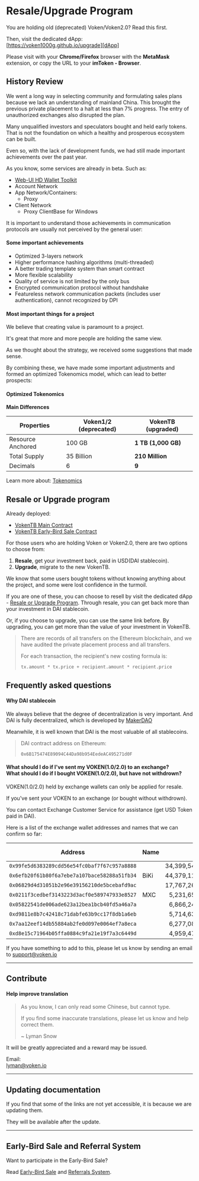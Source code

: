 # Resale/Upgrade Program

You are holding old (deprecated) Voken/Voken2.0? Read this first.

Then, visit the dedicated dApp:<br>
[https://voken1000g.github.io/upgrade][dApp]

Please visit with your **Chrome/Firefox** browser with the **MetaMask** extension,
or copy the URL to your **imToken - Browser**.


## History Review

We went a long way in selecting community and formulating sales plans
because we lack an understanding of mainland China.
This brought the previous private placement to a halt at less than 7% progress.
The entry of unauthorized exchanges also disrupted the plan.

Many unqualified investors and speculators bought and held early tokens.
That is not the foundation on which a healthy and prosperous ecosystem can be built.

Even so, with the lack of development funds,
we had still made important achievements over the past year.

As you know, some services are already in beta. Such as:

- [Web-UI HD Wallet Toolkit][Web-UI HD Wallet Toolkit]
- Account Network
- App Network/Containers:
	- Proxy
- Client Network
	- Proxy ClientBase for Windows

It is important to understand
those achievements in communication protocols
are usually not perceived by the general user:


#### Some important achievements

- Optimized 3-layers network
- Higher performance hashing algorithms (multi-threaded)
- A better trading template system than smart contract
- More flexible scalability
- Quality of service is not limited by the only bus
- Encrypted communication protocol without handshake
- Featureless network communication packets (includes user authentication),
  cannot recognized by DPI


#### Most important things for a project

We believe that creating value is paramount to a project.

It's great that more and more people are holding the same view.

As we thought about the strategy, we received some suggestions that made sense.

By combining these,
we have made some important adjustments
and formed an optimized Tokenomics model,
which can lead to better prospects:


#### Optimized Tokenomics

**Main Differences**

| Properties        | Voken1/2 (deprecated) | VokenTB (upgraded)  |
| ----------------- | --------------------- | ------------------- |
| Resource Anchored | 100 GB                | **1 TB (1,000 GB)** |
| Total Supply      | 35 Billion            | **210 Million**     |
| Decimals          | 6                     | **9**               |

Learn more about: [Tokenomics][Tokenomics]


## Resale or Upgrade program

Already deployed:

- [VokenTB Main Contract][VokenTB Main Contract]
- [VokenTB Early-Bird Sale Contract][VokenTB Early-Bird Sale Contract]

For those users who are holding Voken or Voken2.0,
there are two options to choose from:

1. **Resale**, get your investment back, paid in USD(DAI stablecoin).
2. **Upgrade**, migrate to the new VokenTB.

We know that some users bought tokens
without knowing anything about the project,
and some were lost confidence in the turmoil.

If you are one of these,
you can choose to resell by visit the dedicated dApp - [Resale or Upgrade Program][dApp].
Through resale,
you can get back more than your investment in DAI stablecoin.

Or, if you choose to upgrade,
you can use the same link before.
By upgrading,
you can get more than the value of your investment in VokenTB.

> There are records of all transfers on the Ethereum blockchain,
> and we have audited the private placement process and all transfers.
>
> For each transaction, the recipient's new costing formula is:
>
> ```python
> tx.amount * tx.price + recipient.amount * recipient.price
> ```


## Frequently asked questions

#### Why DAI stablecoin

We always believe that the degree of decentralization is very important.
And DAI is fully decentralized, which is developed by [MakerDAO][MakerDAO]

Meanwhile, it is well known that DAI is the most valuable of all stablecoins.

> DAI contract address on Ethereum:
>
> ```
> 0x6B175474E89094C44Da98b954EedeAC495271d0F
> ```


#### What should I do if I've sent my VOKEN(1.0/2.0) to an exchange?<br>What should I do if I bought VOKEN(1.0/2.0), but have not withdrown?

VOKEN(1.0/2.0) held by exchange wallets can only be applied for resale.

If you've sent your VOKEN to an exchange (or bought without withdrown).

You can contact Exchange Customer Service for assistance (get USD Token paid in DAI).

Here is a list of the exchange wallet addresses and names that we can confirm so far:

| Address                                        | Name | Voken1.0          | Voken2.0       | Audit Cost (USD) |
| ---------------------------------------------- | ---- | ----------------: | -------------: | ---------------: |
| ``0x99fe5d6383289cdd56e54fc0baf7f67c957a8888`` |      | 34,399,542.719752 | 144,722.669816 |      344,588.617 |
| ``0x6efb20f61b80f6a7ebe7a107bace58288a51fb34`` | BiKi | 44,379,111.252464 | 819,738.800063 |      410,808.485 |
| ``0x06829d4d31051b2e96e39156210de5bcebafd9ac`` |      | 17,767,266.337282 |                |      158,266.259 |
| ``0x0211f3cedbef3143223d3acf0e589747933e8527`` | MXC  |  5,231,651.443424 |                |       57,344.979 |
| ``0x05822541de006ade623a12bea1bcb40fd5a46a7a`` |      |  6,866,245.285419 |                |       49,198.027 |
| ``0xd9811e8b7c42418c71dabfe63b9cc17f8db1a6eb`` |      |  5,714,633.531198 |                |       51,895.346 |
| ``0x7aa12eef14db55884ab2fe0d097e0064ef7a8eca`` |      |  6,277,089.958439 |                |       51,700.893 |
| ``0xd8e15c71964b05ffa0884c9fa21e19f7a3c6449d`` |      |  4,959,470.229500 |                |       44,307.215 |

If you have something to add to this,
please let us know by sending an email to
support@voken.io


------

## Contribute

#### Help improve translation

> As you know, I can only read some Chinese, but cannot type.
>
> If you find some inaccurate translations, please let us know and help correct them.
>
> ~ Lyman Snow

It will be greatly appreciated and a reward may be issued.

Email:<br>
lyman@voken.io


------

## Updating documentation

If you find that some of the links are not yet accessible, it is because we are updating them.

They will be available after the update.


------

## Early-Bird Sale and Referral System

Want to participate in the Early-Bird Sale?

Read [Early-Bird Sale][Early-Bird Sale] and [Referrals System][Referrals System].









[dApp]:
  https://voken1000g.github.io/upgrade

[Web-UI HD Wallet Toolkit]:
  https://voken1000g.github.io/web-ui-wallet

[Tokenomics]:
  #updating-documentation

[VokenTB Main Contract]:
  #updating-documentation

[VokenTB Early-Bird Sale Contract]:
  #updating-documentation

[Early-Bird Sale]:
  #updating-documentation

[Referrals System]:
  #updating-documentation

[MakerDAO]:
  https://makerdao.com/
